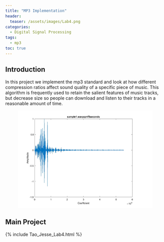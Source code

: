 ```yaml
---
title: "MP3 Implementation"
header:
  teaser: /assets/images/Lab4.png
categories:
  - Digital Signal Processing
tags:
  - mp3
toc: true
---
```


## Introduction
In this project we implement the mp3 standard and look at how different compression ratios affect sound quality of a specific piece of music. This algorithm is frequently used to retain the salient features of music tracks, but decrease size so people can download and listen to their tracks in a reasonable amount of time. 
<figure>
	<a href="/assets/images/Lab4.png"><img src="/assets/images/Lab4.png"></a>
</figure>

## Main Project
{% include Tao_Jesse_Lab4.html %}

